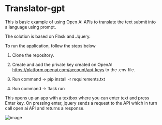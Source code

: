 # Translator-gpt

This is basic example of using Open AI APIs to translate the text submit into a language using prompt.

The solution is based on Flask and Jquery.

To run the application, follow the steps below

1. Clone the repository.

2. Create and add the private key created on OpenAI https://platform.openai.com/account/api-keys to the .env file.

3. Run command -> pip install -r requirements.txt

4. Run command -> flask run

This opens up an app with a textbox where you can enter text and press Enter key. On pressing enter, jquery sends a request to the API which in turn call open ai API and returns a response.

![image](https://user-images.githubusercontent.com/2959075/227758588-e3862554-5317-4d8b-b56b-ec436cd9fa90.png)

